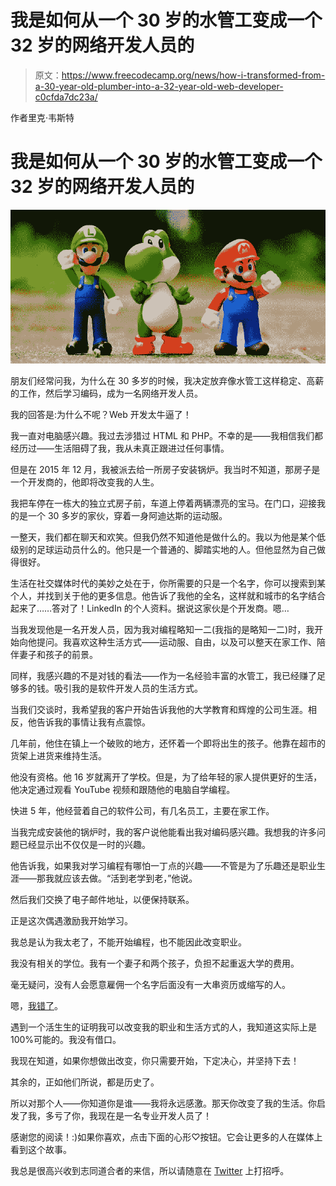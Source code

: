 # 我是如何从一个 30 岁的水管工变成一个 32 岁的网络开发人员的

> 原文：<https://www.freecodecamp.org/news/how-i-transformed-from-a-30-year-old-plumber-into-a-32-year-old-web-developer-c0cfda7dc23a/>

作者里克·韦斯特

# 我是如何从一个 30 岁的水管工变成一个 32 岁的网络开发人员的

![1*9I1CM_ZrPSSDMKl2WL5Lig](img/18dc7a3513ecda2b6c4d50b1a223366d.png)

朋友们经常问我，为什么在 30 多岁的时候，我决定放弃像水管工这样稳定、高薪的工作，然后学习编码，成为一名网络开发人员。

我的回答是:为什么不呢？Web 开发太牛逼了！

我一直对电脑感兴趣。我过去涉猎过 HTML 和 PHP。不幸的是——我相信我们都经历过——生活阻碍了我，我从未真正跟进过任何事情。

但是在 2015 年 12 月，我被派去给一所房子安装锅炉。我当时不知道，那房子是一个开发商的，他即将改变我的人生。

我把车停在一栋大的独立式房子前，车道上停着两辆漂亮的宝马。在门口，迎接我的是一个 30 多岁的家伙，穿着一身阿迪达斯的运动服。

一整天，我们都在聊天和欢笑。但我仍然不知道他是做什么的。我以为他是某个低级别的足球运动员什么的。他只是一个普通的、脚踏实地的人。但他显然为自己做得很好。

生活在社交媒体时代的美妙之处在于，你所需要的只是一个名字，你可以搜索到某个人，并找到关于他的更多信息。他告诉了我他的全名，这样就和城市的名字结合起来了……答对了！LinkedIn 的个人资料。据说这家伙是个开发商。嗯…

当我发现他是一名开发人员，因为我对编程略知一二(我指的是略知一二)时，我开始向他提问。我喜欢这种生活方式——运动服、自由，以及可以整天在家工作、陪伴妻子和孩子的前景。

同样，我感兴趣的不是对钱的看法——作为一名经验丰富的水管工，我已经赚了足够多的钱。吸引我的是软件开发人员的生活方式。

当我们交谈时，我希望我的客户开始告诉我他的大学教育和辉煌的公司生涯。相反，他告诉我的事情让我有点震惊。

几年前，他住在镇上一个破败的地方，还怀着一个即将出生的孩子。他靠在超市的货架上进货来维持生活。

他没有资格。他 16 岁就离开了学校。但是，为了给年轻的家人提供更好的生活，他决定通过观看 YouTube 视频和跟随他的电脑自学编程。

快进 5 年，他经营着自己的软件公司，有几名员工，主要在家工作。

当我完成安装他的锅炉时，我的客户说他能看出我对编码感兴趣。我想我的许多问题已经显示出不仅仅是一时的兴趣。

他告诉我，如果我对学习编程有哪怕一丁点的兴趣——不管是为了乐趣还是职业生涯——那我就应该去做。“活到老学到老，”他说。

然后我们交换了电子邮件地址，以便保持联系。

正是这次偶遇激励我开始学习。

我总是认为我太老了，不能开始编程，也不能因此改变职业。

我没有相关的学位。我有一个妻子和两个孩子，负担不起重返大学的费用。

毫无疑问，没有人会愿意雇佣一个名字后面没有一大串资历或缩写的人。

嗯，[我错了](https://medium.freecodecamp.com/getting-your-first-developer-job-whats-the-best-way-1737d0bcba7a)。

遇到一个活生生的证明我可以改变我的职业和生活方式的人，我知道这实际上是 100%可能的。我没有借口。

我现在知道，如果你想做出改变，你只需要开始，下定决心，并坚持下去！

其余的，正如他们所说，都是历史了。

所以对那个人——你知道你是谁——我将永远感激。那天你改变了我的生活。你启发了我，多亏了你，我现在是一名专业开发人员了！

感谢您的阅读！:)如果你喜欢，点击下面的心形♡按钮。它会让更多的人在媒体上看到这个故事。

我总是很高兴收到志同道合者的来信，所以请随意在 [Twitter](http://twitter.com/rick_west8) 上打招呼。